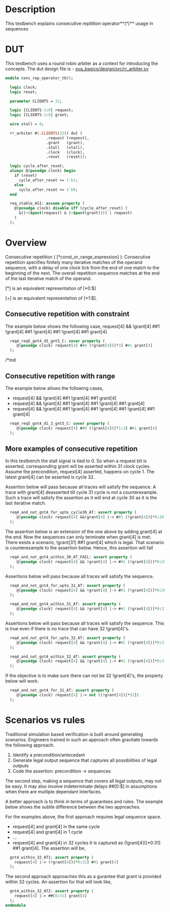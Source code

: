 # Description
This testbench explains consecutive repitition operator**(*)** usage in sequences

# DUT
This testbench uses a round robin arbiter as a context for introducing the
concepts. The dut design file is -
[sva_basics/design/src/rr_arbiter.sv](https://github.com/openformal/sva_basics/blob/master/design/docs/rr_arbiter.md)

```sv
module cons_rep_operator_tb();

  logic clock;
  logic reset;

  parameter CLIENTS = 32;

  logic [CLIENTS-1:0] request;
  logic [CLIENTS-1:0] grant;

  wire stall = 0;

  rr_arbiter #(.CLIENTS(32)) dut (
                  .request (request),
                  .grant   (grant),
                  .stall   (stall),
                  .clock   (clock),
                  .reset   (reset));

  logic cycle_after_reset;
  always @(posedge clock) begin
    if (reset)
      cycle_after_reset <= 1'b1;
    else
      cycle_after_reset <= 1'b0;
  end

  req_stable_AS1: assume property (
    @(posedge clock) disable iff (cycle_after_reset) (
      &((~($past(request) & (~$past(grant)))) | request)
    )
  );

```
# Overview
Consecutive repetition ( [*const_or_range_expression] ): Consecutive repetition
specifies finitely many iterative matches of the operand sequence, with a delay
of one clock tick from the end of one match to the beginning of the next.
The overall repetition sequence matches at the end of the last iterative match
of the operand.

[*] is an equivalent representation of [*0:$]

[+] is an equivalent representation of [*1:$].

##
## Consecutive repetition with constraint
The example below shows the following case,
request[4] && !grant[4] ##1 !grant[4] ##1 !grant[4] ##1 !grant[4] ##1 grant[4]
```sv
  req4_req5_gnt4_d3_gnt5_C: cover property (
     @(posedge clock) request[4] ##0 (!grant[4])[*3] ##1 grant[4]
  );

```

/*md
## Consecutive repetition with range
The example below allows the following cases,
* request[4] && !grant[4] ##1 !grant[4] ##1 grant[4]
* request[4] && !grant[4] ##1 !grant[4] ##1 !grant[4] ##1 grant[4]
* request[4] && !grant[4] ##1 !grant[4] ##1 !grant[4] ##1 !grant[4] ##1 grant[4]
```sv
  req4_req5_gnt4_d1_3_gnt5_C: cover property (
     @(posedge clock) request[4] ##0 (!grant[4])[*1:3] ##1 grant[4]
  );

```
## More examples of consecutive repetition

In this testbench the stall signal is tied to 0. So when a request bit
is asserted, corresponding grant will be asserted within 31 clock cycles.
Assume the precondition, request[4] asserted, happens on cycle 1. The latest
grant[4] can be asserted is cycle 32.

Assertion below will pass because all traces will satisfy the sequence.
A trace with grant[4] deasserted till cycle 31 cycle is *not* a counterexample.
Such a trace will satisfy the assertion as it will end at cycle 30 as it is
the last iterative match.
```sv
  req4_and_not_gnt4_for_upto_cycle30_AT: assert property (
     @(posedge clock) request[4] &&!grant[4] |-> ##1 (!grant[4])[*0:29]
  );

```
The assertion below is an extension of the one above by adding grant[4]
at the end. Now the sequences can only terminate when grant[4] is met.
There exists a scenario, !grant[31] ##1 grant[4] which is legal. That
scenario is counterexample to the assertion below. Hence, this assertion
will fail
```sv
  req4_and_not_gnt4_within_30_AT_FAIL: assert property (
     @(posedge clock) request[4] && !grant[4] |-> ##1 (!grant[4])[*0:29] ##1 grant[4]
  );

```
Assertions below will pass because all traces will satisfy the sequence.
```sv
  req4_and_not_gnt4_for_upto_31_AT: assert property (
     @(posedge clock) request[4] && !grant[4] |-> ##1 (!grant[4])[*0:30]
  );

  req4_and_not_gnt4_within_31_AT: assert property (
     @(posedge clock) request[4] && !grant[4] |-> ##1 (!grant[4])[*0:31] ##1 grant[4]
  );

```
Assertions below will pass because all traces will satisfy the sequence.
This is true even if there is no trace that can have 32 !grant[4]'s.
```sv
  req4_and_not_gnt4_for_upto_32_AT: assert property (
     @(posedge clock) request[4] && !grant[4] |-> ##1 (!grant[4])[*0:31]
  );

  req4_and_not_gnt4_within_32_AT: assert property (
     @(posedge clock) request[4] && !grant[4] |-> ##1 (!grant[4])[*0:31] ##1 grant[4]
  );

```
If the objective is to make sure there can not be 32 !grant[4]'s, the property
below will work.
```sv
  req4_and_not_gnt4_for_31_AT: assert property (
     @(posedge clock) request[4] |-> not ((!grant[4])[*32])
  );

```
# Scenarios vs rules
Traditional simulation based verification is built around generating scenarios.
Engineers trained in such an approach often gravitate towards the following
approach.

1. Identify a precondition/antecedant
2. Generate legal output sequence that captures all possibilities of legal outputs
3. Code the assertion: precondition -> sequences

The second step, making a sequence that covers all legal outputs, may not
be easy. It may also involve indeterminate delays ##[0:$] in assumptions
when there are multiple dependant interfaces.

A better approach is to think in terms of guarantees and rules. The example
below shows the subtle difference between the two approaches.

For the examples above, the first approach requires legal sequence space.
* request[4] and grant[4] in the same cycle
* request[4] and grant[4] in 1 cycle
* ...
* request[4] and grant[4] in 32 cycles
It is captured as (!grant[4])[*0:31] ##1 grant[4]. The assertion will be,
```sv
  gnt4_within_32_AT1: assert property (
    request[4] |-> (!grant[4])[*0:31] ##1 grant[4]
  );

```
The second approach approaches this as a gurantee that grant is provided
within 32 cycles. An assertion for that will look like,
```sv
  gnt4_within_32_AT2: assert property (
    request[4] |-> ##[0:31] grant[4]
  );
endmodule
```
